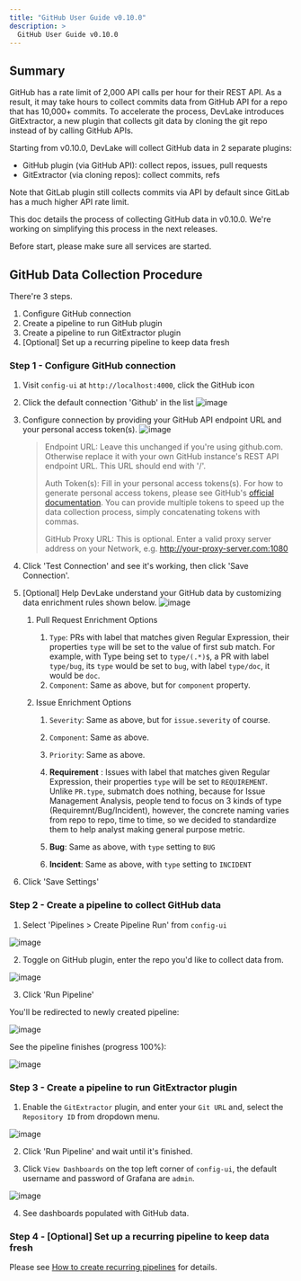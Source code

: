 ```yaml
---
title: "GitHub User Guide v0.10.0"
description: >
  GitHub User Guide v0.10.0
---
```


## Summary

GitHub has a rate limit of 2,000 API calls per hour for their REST API.
As a result, it may take hours to collect commits data from GitHub API for a repo that has 10,000+ commits.
To accelerate the process, DevLake introduces GitExtractor, a new plugin that collects git data by cloning the git repo instead of by calling GitHub APIs.

Starting from v0.10.0, DevLake will collect GitHub data in 2 separate plugins: 

- GitHub plugin (via GitHub API): collect repos, issues, pull requests
- GitExtractor (via cloning repos):  collect commits, refs

Note that GitLab plugin still collects commits via API by default since GitLab has a much higher API rate limit.

This doc details the process of collecting GitHub data in v0.10.0. We're working on simplifying this process in the next releases.

Before start, please make sure all services are started.

## GitHub Data Collection Procedure

There're 3 steps.

1. Configure GitHub connection
2. Create a pipeline to run GitHub plugin
3. Create a pipeline to run GitExtractor plugin
4. [Optional] Set up a recurring pipeline to keep data fresh

### Step 1 - Configure GitHub connection

1. Visit `config-ui` at `http://localhost:4000`, click the GitHub icon

2. Click the default connection 'Github' in the list
    ![image](https://user-images.githubusercontent.com/14050754/163591959-11d83216-057b-429f-bb35-a9d845b3de5a.png)
    
3. Configure connection by providing your GitHub API endpoint URL and your personal access token(s).
    ![image](https://user-images.githubusercontent.com/14050754/163592015-b3294437-ce39-45d6-adf6-293e620d3942.png)

    > Endpoint URL: Leave this unchanged if you're using github.com. Otherwise replace it with your own GitHub instance's REST API endpoint URL. This URL should end with '/'.
    >
    > Auth Token(s): Fill in your personal access tokens(s). For how to generate personal access tokens, please see GitHub's [official documentation](https://docs.github.com/en/authentication/keeping-your-account-and-data-secure/creating-a-personal-access-token).
    > You can provide multiple tokens to speed up the data collection process, simply concatenating tokens with commas.
    >
    > GitHub Proxy URL: This is optional. Enter a valid proxy server address on your Network, e.g. http://your-proxy-server.com:1080
    
4. Click 'Test Connection' and see it's working, then click 'Save Connection'.

5. [Optional] Help DevLake understand your GitHub data by customizing data enrichment rules shown below.
    ![image](https://user-images.githubusercontent.com/14050754/163592506-1873bdd1-53cb-413b-a528-7bda440d07c5.png)
   
   1. Pull Request Enrichment Options
   
      1. `Type`: PRs with label that matches given Regular Expression, their properties `type` will be set to the value of first sub match. For example, with Type being set to `type/(.*)$`, a PR with label `type/bug`, its `type` would be set to `bug`, with label `type/doc`, it would be `doc`.
      2. `Component`: Same as above, but for `component` property.
   
   2. Issue Enrichment Options
   
      1. `Severity`: Same as above, but for `issue.severity` of course.
   
      2. `Component`: Same as above.
   
      3. `Priority`: Same as above.
   
      4. **Requirement** : Issues with label that matches given Regular Expression, their properties `type` will be set to `REQUIREMENT`. Unlike `PR.type`, submatch does nothing,    because for Issue Management Analysis, people tend to focus on 3 kinds of type (Requiremnt/Bug/Incident), however, the concrete naming varies from repo to repo, time to time, so we decided to standardize them to help analyst making general purpose metric. 
   
      5. **Bug**: Same as above, with `type` setting to `BUG`
   
      6. **Incident**: Same as above, with `type` setting to `INCIDENT`
   
6. Click 'Save Settings'

### Step 2 - Create a pipeline to collect GitHub data

1. Select 'Pipelines > Create Pipeline Run' from `config-ui`

![image](https://user-images.githubusercontent.com/14050754/163592542-8b9d86ae-4f16-492c-8f90-12f1e90c5772.png)

2. Toggle on GitHub plugin, enter the repo you'd like to collect data from.

![image](https://user-images.githubusercontent.com/14050754/163592606-92141c7e-e820-4644-b2c9-49aa44f10871.png)

3. Click 'Run Pipeline'

You'll be redirected to newly created pipeline:

![image](https://user-images.githubusercontent.com/14050754/163592677-268e6b77-db3f-4eec-8a0e-ced282f5a361.png)


See the pipeline finishes (progress 100%):

![image](https://user-images.githubusercontent.com/14050754/163592709-cce0d502-92e9-4c19-8504-6eb521b76169.png)

### Step 3 - Create a pipeline to run GitExtractor plugin

1. Enable the `GitExtractor` plugin, and enter your `Git URL` and, select the `Repository ID` from dropdown menu.

![image](https://user-images.githubusercontent.com/2908155/164125950-37822d7f-6ee3-425d-8523-6f6b6213cb89.png)

2. Click 'Run Pipeline' and wait until it's finished.

3. Click `View Dashboards` on the top left corner of `config-ui`, the default username and password of Grafana are `admin`.

![image](https://user-images.githubusercontent.com/61080/163666814-e48ac68d-a0cc-4413-bed7-ba123dd291c8.png)

4. See dashboards populated with GitHub data.

### Step 4 - [Optional] Set up a recurring pipeline to keep data fresh

Please see [How to create recurring pipelines](./recurring-pipeline.md) for details.






